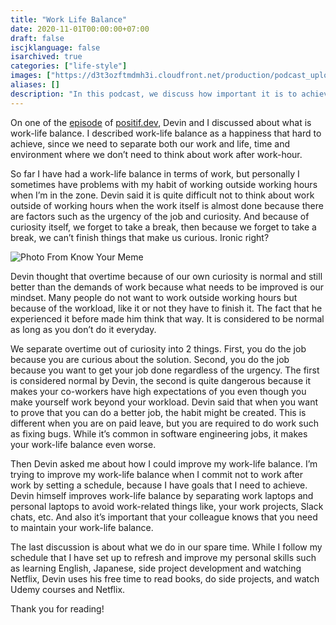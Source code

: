 ```yaml
---
title: "Work Life Balance"
date: 2020-11-01T00:00:00+07:00
draft: false
iscjklanguage: false
isarchived: true
categories: ["life-style"]
images: ["https://d3t3ozftmdmh3i.cloudfront.net/production/podcast_uploaded_episode/6959825/6959825-1604216114712-74967a0dc6ae2.jpg"]
aliases: []
description: "In this podcast, we discuss how important it is to achieve Work Life Balance. we share our experiences dividing our time between work and personal life, what we do to improve our Work Life Balance, as well as some of our activities outside of working hours"
---
```


On one of the [episode](https://open.spotify.com/episode/6U5LH5iAZNNDd32N3nKIJl?si=06f11v9nSAWHHf11IwDmRg) of [positif.dev](https://positif.dev), Devin and I discussed about what is work-life balance. I described work-life balance as a happiness that hard to achieve, since we need to separate both our work and life, time and environment where we don’t need to think about work after work-hour.

So far I have had a work-life balance in terms of work, but personally I sometimes have problems with my habit of working outside working hours when I’m in the zone. Devin said it is quite difficult not to think about work outside of working hours when the work itself is almost done because there are factors such as the urgency of the job and curiosity. And because of curiosity itself, we forget to take a break, then because we forget to take a break, we can’t finish things that make us curious. Ironic right?

![Photo From Know Your Meme](https://i.kym-cdn.com/entries/icons/original/000/030/338/New.jpg)

Devin thought that overtime because of our own curiosity is normal and still better than the demands of work because what needs to be improved is our mindset. Many people do not want to work outside working hours but because of the workload, like it or not they have to finish it. The fact that he experienced it before made him think that way. It is considered to be normal as long as you don’t do it everyday.

We separate overtime out of curiosity into 2 things. First, you do the job because you are curious about the solution. Second, you do the job because you want to get your job done regardless of the urgency. The first is considered normal by Devin, the second is quite dangerous because it makes your co-workers have high expectations of you even though you make yourself work beyond your workload. Devin said that when you want to prove that you can do a better job, the habit might be created. This is different when you are on paid leave, but you are required to do work such as fixing bugs. While it’s common in software engineering jobs, it makes your work-life balance even worse.

Then Devin asked me about how I could improve my work-life balance. I’m trying to improve my work-life balance when I commit not to work after work by setting a schedule, because I have goals that I need to achieve. Devin himself improves work-life balance by separating work laptops and personal laptops to avoid work-related things like, your work projects, Slack chats, etc. And also it’s important that your colleague knows that you need to maintain your work-life balance.

The last discussion is about what we do in our spare time. While I follow my schedule that I have set up to refresh and improve my personal skills such as learning English, Japanese, side project development and watching Netflix, Devin uses his free time to read books, do side projects, and watch Udemy courses and Netflix.

Thank you for reading!
